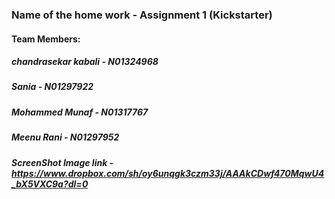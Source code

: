 ### Name of the home work - Assignment 1 (Kickstarter)
#### Team Members:
##### chandrasekar kabali - N01324968
##### Sania - N01297922
##### Mohammed Munaf - N01317767
##### Meenu Rani - N01297952
##### ScreenShot Image link - https://www.dropbox.com/sh/oy6unqgk3czm33j/AAAkCDwf470MqwU4_bX5VXC9a?dl=0


